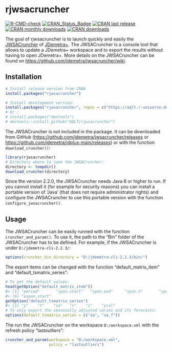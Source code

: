 
<!-- README.md is generated from README.Rmd. Please edit that file -->

# rjwsacruncher

[![R-CMD-check](https://github.com/AQLT/rjwsacruncher/workflows/R-CMD-check/badge.svg)](https://github.com/AQLT/rjwsacruncher/actions)
[![CRAN_Status_Badge](https://www.r-pkg.org/badges/version/rjwsacruncher)](https://cran.r-project.org/package=rjwsacruncher)
[![CRAN last
release](https://www.r-pkg.org/badges/last-release/rjwsacruncher)](https://cran.r-project.org/package=rjwsacruncher)
[![CRAN monthly
downloads](https://cranlogs.r-pkg.org/badges/rjwsacruncher?color=lightgrey)](https://cran.r-project.org/package=rjwsacruncher)
[![CRAN
downloads](https://cranlogs.r-pkg.org/badges/grand-total/rjwsacruncher?color=lightgrey)](https://cran.r-project.org/package=rjwsacruncher)

The goal of rjwsacruncher is to launch quickly and easily the
[JWSACruncher](https://github.com/jdemetra/jwsacruncher) of
[JDemetra+](https://github.com/jdemetra/jdemetra-app). The JWSACruncher
is a console tool that allows to update a JDemetra+ workspace and to
export the results without having to open JDemetra+. More details on the
JWSACruncher can be found on
<https://github.com/jdemetra/jwsacruncher/wiki>.

## Installation

``` r
# Install release version from CRAN
install.packages("rjwsacruncher")

# Install development version:
install.packages("rjwsacruncher", repos = c("https://aqlt.r-universe.dev", "https://cloud.r-project.org"))
# Or :
# install.packages("devtools")
# devtools::install_github("AQLT/rjwsacruncher")
```

The JWSACruncher is not included in the package. It can be downloaded
from GitHub (<https://github.com/jdemetra/jwsacruncher/releases> or
<https://github.com/jdemetra/jdplus-main/releases>) or with the function
`download_cruncher()`:

``` r
library(rjwsacruncher)
# Directory where to save the JWSACruncher:
directory <- tempdir()
download_cruncher(directory)
```

Since the version 2.2.0, the JWSACruncher needs Java 8 or higher to run.
If you cannot install it (for example for security reasons) you can
install a portable version of ‘Java’ (that does not require
administrator rights) and configure the JWSACruncher to use this
portable version with the function `configure_jwsacruncher()`.

## Usage

The JWSACruncher can be easily runned with the function
`cruncher_and_param()`. To use it, the path to the “Bin” folder of the
JWSACruncher has to be defined. For example, if the JWSACruncher is
under `D:/jdemetra-cli-2.2.3/`:

``` r
options(cruncher_bin_directory = "D:/jdemetra-cli-2.2.3/bin/")
```

The export items can be changed with the function “default_matrix_item”
and “default_tsmatrix_series”:

``` r
# To get the default values:
head(getOption("default_matrix_item"))
#> [1] "period"       "span.start"   "span.end"     "span.n"       "span.missing"
#> [6] "espan.start"
getOption("default_tsmatrix_series")
#> [1] "y"    "t"    "sa"   "s"    "i"    "ycal"
# To only export the seasonally adjusted series and its forecasts:
options(default_tsmatrix_series = c("sa", "sa_f"))
```

The run the JWSACruncher on the workspace `D:/workspace.xml` with the
refresh policy “lastoutliers”:

``` r
cruncher_and_param(workspace = "D:/workspace.xml",
                   policy = "lastoutliers")
```
